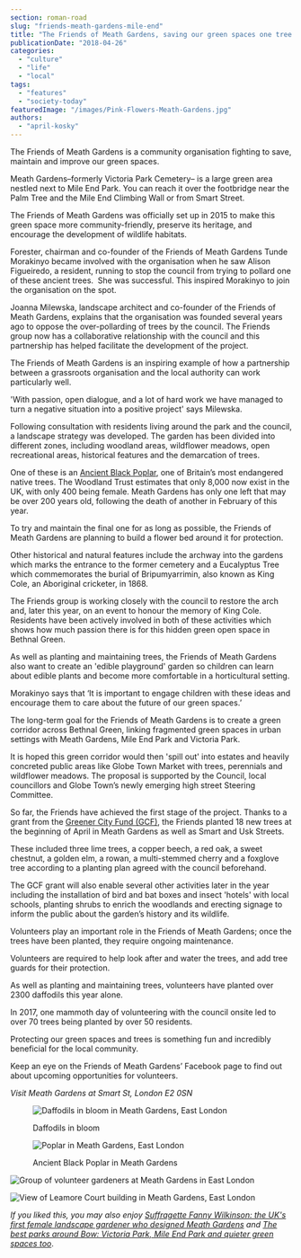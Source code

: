 ```yaml
---
section: roman-road
slug: "friends-meath-gardens-mile-end"
title: "The Friends of Meath Gardens, saving our green spaces one tree at a time"
publicationDate: "2018-04-26"
categories: 
  - "culture"
  - "life"
  - "local"
tags: 
  - "features"
  - "society-today"
featuredImage: "/images/Pink-Flowers-Meath-Gardens.jpg"
authors: 
  - "april-kosky"
---
```


The Friends of Meath Gardens is a community organisation fighting to save, maintain and improve our green spaces.

Meath Gardens–formerly Victoria Park Cemetery– is a large green area nestled next to Mile End Park. You can reach it over the footbridge near the Palm Tree and the Mile End Climbing Wall or from Smart Street.

The Friends of Meath Gardens was officially set up in 2015 to make this green space more community-friendly​, preserve its heritage,​ and encourage the development of wildlife habitats.

Forester, chairman and co-founder of the Friends of Meath Gardens Tunde Morakinyo became involved with the organisation when he saw Alison Figueiredo, a resident, running to stop the council from trying to pollard one of these ancient trees.  She was successful. This inspired Morakinyo to join the organisation on the spot.

Joanna Milewska, landscape architect and co-founder of the Friends of Meath Gardens, explains that the organisation was founded several years ago to oppose the over-pollarding of trees by the council. The Friends group now has a collaborative relationship with the council and this partnership has helped facilitate the development of the project.

The Friends of Meath Gardens is an inspiring example of how a partnership between a grassroots organisation and the local authority can work particularly well.

'With passion, open dialogue, and a lot of hard work we have managed to turn a negative situation into a positive project' says Milewska.

Following consultation with residents living around the park and the council, a landscape ​strategy was developed. The garden has been divided into different zones, including woodland areas, wildflower meadows, open recreational areas, historical features and the demarcation of trees.

One of these is an [Ancient Black Poplar](https://romanroadlondon.com/black-poplar-tree-meath-gardens/), one of Britain’s most endangered native trees. The Woodland Trust estimates that only 8,000 now exist in the UK, with only 400 being female. Meath Gardens has only one left that may be over 200 years old, following the death of another in February of this year.

To try and maintain the final one for as long as possible, the Friends of Meath Gardens are planning to build a flower bed around it for protection.

Other historical and natural features include the archway into the gardens which marks the entrance to the former cemetery and a Eucalyptus Tree which commemorates the burial of Bripumyarrimin, also known as King Cole, an Aboriginal cricketer, in 1868.

The Friends group is working closely with the council to restore the arch and, later this year, on an event to honour the memory of King Cole. Residents have been actively involved in both of these activities which shows how much passion there is for this hidden green open space in Bethnal Green.

As well as planting and maintaining trees, the Friends of Meath Gardens also want to create an 'edible playground' garden so children can learn about edible plants and become more comfortable in a horticultural setting.

Morakinyo says that ‘It is important to engage children with these ideas and encourage them to care about the future of our green spaces.’

The long-term goal for the Friends of Meath Gardens is to create a green corridor across Bethnal Green, linking fragmented green spaces in urban settings with Meath Gardens, Mile End Park and Victoria Park.

It is hoped this green corridor would then 'spill out' into estates and heavily concreted public areas like Globe Town Market with trees, perennials and wildflower meadows. The proposal is supported by the Council, local councillors and Globe Town’s newly emerging high street Steering Committee.

So far, the Friends have achieved the first stage of the project. Thanks to a grant from the [Greener City Fund (GCF)](https://www.london.gov.uk/programmes-strategies/environment-and-climate-change/parks-green-spaces-and-biodiversity/green-space-funding/greener-city-fund), the Friends planted 18 new trees at the beginning of April in Meath Gardens as well as Smart and Usk Streets.

These included three lime trees, a copper beech, a red oak, a sweet chestnut, a golden elm, a rowan, a multi-stemmed cherry and a foxglove tree according to a planting plan agreed with the council beforehand.

The GCF grant will also enable several other activities later in the year including the installation of bird and bat boxes and insect 'hotels' with local schools, planting shrubs to enrich the woodlands and erecting signage to inform the public about the garden’s history and its wildlife.

Volunteers play an important role in the Friends of Meath Gardens; once the trees have been planted, they require ongoing maintenance.

Volunteers are required to help look after and water the trees, and add tree guards for their protection.

As well as planting and maintaining trees, volunteers have planted over 2300 daffodils this year alone.

In 2017, one mammoth day of volunteering with the council onsite led to over 70 trees being planted by over 50 residents.

Protecting our green spaces and trees is something fun and incredibly beneficial for the local community.

Keep an eye on the Friends of Meath Gardens’ Facebook page to find out about upcoming opportunities for volunteers.

_Visit Meath Gardens at Smart St, London E2 0SN_

<figure>

![Daffodils in bloom in Meath Gardens, East London](/images/Meath-Gardens-Daffodils.jpg)

<figcaption>

Daffodils in bloom

</figcaption>

</figure>

<figure>

![Poplar in Meath Gardens, East London](/images/Poplar-in-Meath-Gardens.jpg)

<figcaption>

Ancient Black Poplar in Meath Gardens

</figcaption>

</figure>

![Group of volunteer gardeners at Meath Gardens in East London](/images/Friends-of-Meath-Gardens-Planting-Team-web.jpg)

![View of Leamore Court building in Meath Gardens, East London](/images/Meath-Gardens-Leamore-Court-winter.jpg)

_If you liked this, you may also enjoy [Suffragette Fanny Wilkinson: the UK's first female landscape gardener who designed Meath Gardens](https://romanroadlondon.com/fanny-wilkinson-suffragette-landscape-gardener-meath-gardens/) and [The best parks around Bow: Victoria Park, Mile End Park and quieter green spaces too](https://romanroadlondon.com/best-parks-green-spaces-bow-east-london/)_.


